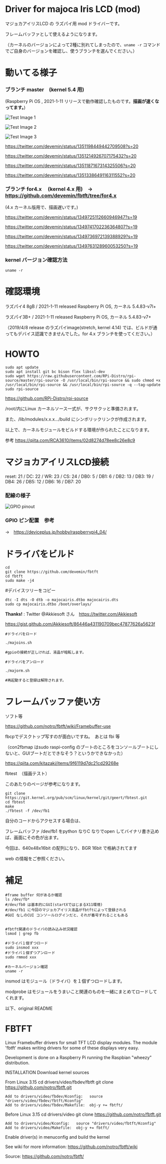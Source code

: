 # Driver for majoca Iris LCD (mod)

マジョカアイリスLCD の ラズパイ用 mod ドライバーです。

フレームバッファとして使えるようになります。

（カーネルのバージョンによって2種に別れてしまったので、`uname -r` コマンドでご自身のバージョンを確認し、使うブランチを選んでください。）

# 動いてる様子


### ブランチ master　(kernel 5.4 用) 

(Raspberry Pi OS , 2021-1-11 リリースで動作確認したものです。**描画が速くなってます。**)

![Test Image 1](img/image3.jpg)

![Test Image 2](img/image2.jpg)

![Test Image 3](img/image1.jpg)

https://twitter.com/devemin/status/1351198449442709508?s=20

https://twitter.com/devemin/status/1351214926707175432?s=20

https://twitter.com/devemin/status/1351187167314325506?s=20

https://twitter.com/devemin/status/1351338649116311552?s=20



### ブランチ for4.x　 (kernel 4.x 用)　→　https://github.com/devemin/fbtft/tree/for4.x

 (4.x カーネル版用で、描画遅いです。)




https://twitter.com/devemin/status/1349725112660946947?s=19

https://twitter.com/devemin/status/1349741702236364807?s=19

https://twitter.com/devemin/status/1349736972139388929?s=19

https://twitter.com/devemin/status/1349763128960053250?s=19


### kernel バージョン確認方法

```
uname -r
```



# 確認環境

ラズパイ4 8gB /  2021-1-11 released Raspberry Pi OS, カーネル 5.4.83-v7l+

ラズパイ3B+ /  2021-1-11 released Raspberry Pi OS, カーネル 5.4.83-v7+

（2019/4/8 release のラズパイimage(stretch, kernel 4.14) では、ビルドが通ってもデバイス認識できませんでした。for 4.x ブランチを使ってください。）


# HOWTO
```
sudo apt update 
sudo apt install git bc bison flex libssl-dev
sudo wget https://raw.githubusercontent.com/RPi-Distro/rpi-source/master/rpi-source -O /usr/local/bin/rpi-source && sudo chmod +x /usr/local/bin/rpi-source && /usr/local/bin/rpi-source -q --tag-update
sudo rpi-source
```

https://github.com/RPi-Distro/rpi-source

/root/内にLinux カーネルソース一式が、サクサクッと準備されます。

また、/lib/modules/x.x.x.../build にシンボリックリンクが作成されます。

以上で、カーネルモジュールをビルドする環境が作られたことになります。


参考
https://qiita.com/RCA3610/items/02d8274d78ee8c26e8c9


# マジョカアイリスLCD接続

reset: 21  / DC: 22 / WR: 23 / CS: 24 / DB0: 5 / DB1: 6 / DB2: 13 / DB3: 19 / DB4: 26 / DB5: 12 / DB6: 16 / DB7: 20

### 配線の様子

![GPIO pinout](img/layout.jpg)

### GPIO ピン配置　参考

→　https://deviceplus.jp/hobby/raspberrypi4_04/


# ドライバをビルド

```
cd
git clone https://github.com/devemin/fbtft
cd fbtft
sudo make -j4
```

#デバイスツリーをコピー

```
dtc -I dts -O dtb -o majocairis.dtbo majocairis.dts
sudo cp majocairis.dtbo /boot/overlays/
```

**Thanks!** : Twitter @Akkiesoft さん　https://twitter.com/Akkiesoft

https://gist.github.com/Akkiesoft/86446a431190709bec47877626a5623f


```
#ドライバをロード

./majoins.sh

#gpioの接続が正しければ、液晶が暗転します。

#ドライバをアンロード

./majorm.sh

#再起動すると登録は解除されます。

```

# フレームバッファ使い方

ソフト等

https://github.com/notro/fbtft/wiki/Framebuffer-use

fbcpでデスクトップ写すのが面白いですね。　あとは fbi 等

（con2fbmap はsudo raspi-config のブートのところをコンソールブートにしないと、GUIブートだとできなそう？というかできなかった）

https://qiita.com/kitazaki/items/9f6119d7dc21cd29268e

fbtest　（描画テスト）

このあたりのページが参考になります。

```
git clone https://git.kernel.org/pub/scm/linux/kernel/git/geert/fbtest.git
cd fbtest
make
./fbtest -f /dev/fb1
```

自分のコードからアクセスする場合は、

フレームバッファ /dev/fb1 をpython なりC なりでopen してバイナリ書き込めば、画面にその色が出ます。

今回は、640x48x16bit の配列になり、BGR 16bit で格納されてます

web の情報をご参照ください。


# 補足

```
#frame buffer 何があるか確認
ls /dev/fb*
#/dev/fb0 は基本的にGUI(startXではじまるX11環境)
#/dev/fb1 に今回のマジョカアイリス液晶がfbtftによって登録される
#GUI なしのCUI コンソールログインだと、それが番号ずれることもある


#fbtft関連のドライバの読み込み状況確認
lsmod | grep fb

#ドライバ１個ずつロード
sudo insmod xxx
#ドライバ１個ずつアンロード
sudo rmmod xxx

#カーネルバージョン確認
uname -r

```

insmod はモジュール（ドライバ）を１個ずつロードします。

modprobe はモジュールをうまいこと関連のものを一緒にまとめてロードしてくれます。


以下、original README

  FBTFT
=========

Linux Framebuffer drivers for small TFT LCD display modules.
The module 'fbtft' makes writing drivers for some of these displays very easy.

Development is done on a Raspberry Pi running the Raspbian "wheezy" distribution.

INSTALLATION
  Download kernel sources

  From Linux 3.15
    cd drivers/video/fbdev/fbtft
    git clone https://github.com/notro/fbtft.git

    Add to drivers/video/fbdev/Kconfig:   source "drivers/video/fbdev/fbtft/Kconfig"
    Add to drivers/video/fbdev/Makefile:  obj-y += fbtft/

  Before Linux 3.15
    cd drivers/video
    git clone https://github.com/notro/fbtft.git

    Add to drivers/video/Kconfig:   source "drivers/video/fbtft/Kconfig"
    Add to drivers/video/Makefile:  obj-y += fbtft/

  Enable driver(s) in menuconfig and build the kernel


See wiki for more information: https://github.com/notro/fbtft/wiki


Source: https://github.com/notro/fbtft/
